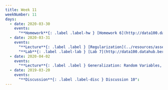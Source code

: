 ```yaml
---
title: Week 11
weekNumber: 11
days:
  - date: 2020-03-30
    events:
      "**Homework**{: .label .label-hw } [Homework 6](http://data100.datahub.berkeley.edu/hub/user-redirect/git-sync?repo=https://github.com/DS-100/sp20&subPath=hw/hw6/) (due Apr. 6)":
  - date: 2020-03-31
    events:
      "**Lecture**{: .label .label } [Regularization](../resources/assets/lectures/lec19/Regularization.html) ([slides](https://drive.google.com/open?id=15zj-u3QaQTQnDhtmGgp80OAm8-k_8HIO))([code](http://data100.datahub.berkeley.edu/hub/user-redirect/git-sync?repo=https://github.com/DS-100/sp20&subPath=lecture/lec19/)) ([playlist](https://www.youtube.com/playlist?list=PLcK2S75CXo8NFmi4n23t8KJKTO3om2yup))":
      "**Lab**{: .label .label-lab } [Lab 7](http://data100.datahub.berkeley.edu/hub/user-redirect/git-sync?repo=https://github.com/DS-100/sp20&subPath=lab/lab07/) (due Apr. 6)":
  - date: 2020-04-02
    events:
      "**Lecture**{: .label .label } Generalization: Random Variables, Sampling Variability":
  - date: 2019-03-20
    events:
      "**Discussion**{: .label .label-disc } Discussion 10":
---
```

